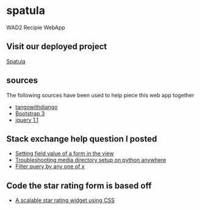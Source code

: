 
# spatula
WAD2 Recipie WebApp

## Visit our deployed project
[Spatula](https://spatu-la.com)

## sources
The following sources have been used to help piece this web app together
- [tangowithdjango](https://www.tangowithdjango.com/book17/)
- [Bootstrap 3](https://getbootstrap.com/docs/3.3/getting-started/#download)
- [jquery 1.1](https://jquery.com/download/)
## Stack exchange help question I posted
- [Setting field value of a form in the view](https://stackoverflow.com/questions/60635957/setting-the-field-value-of-a-form-in-view-py)
- [Troubleshooting media directory setup on python anywhere](https://stackoverflow.com/questions/60875133/trouble-with-media-directory-files-on-pythonanywhere)
- [Filter query by any one of x](https://stackoverflow.com/questions/60723427/is-there-a-way-i-can-filter-by-any-one-of-x-in-a-django-query)
## Code the star rating form is based off
- [A scalable star rating widget using CSS](http://code.iamkate.com/html-and-css/star-rating-widget/)

